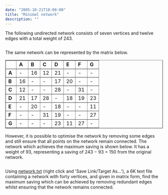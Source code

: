 ```yaml
---
date: "2005-10-21T18:00:00"
title: "Minimal network"
description: ""
---
```


<p>The following undirected network consists of seven vertices and twelve edges with a total weight of 243.</p>
<div style="text-align:center;">
<img alt="" class="dark_img" src="/images/p107_1.png"/></div>
<p>The same network can be represented by the matrix below.</p>
<table align="center" border="1" cellpadding="5" cellspacing="0"><tr><td>    </td><td><b>A</b></td><td><b>B</b></td><td><b>C</b></td><td><b>D</b></td><td><b>E</b></td><td><b>F</b></td><td><b>G</b></td>
</tr><tr><td><b>A</b></td><td>-</td><td>16</td><td>12</td><td>21</td><td>-</td><td>-</td><td>-</td>
</tr><tr><td><b>B</b></td><td>16</td><td>-</td><td>-</td><td>17</td><td>20</td><td>-</td><td>-</td>
</tr><tr><td><b>C</b></td><td>12</td><td>-</td><td>-</td><td>28</td><td>-</td><td>31</td><td>-</td>
</tr><tr><td><b>D</b></td><td>21</td><td>17</td><td>28</td><td>-</td><td>18</td><td>19</td><td>23</td>
</tr><tr><td><b>E</b></td><td>-</td><td>20</td><td>-</td><td>18</td><td>-</td><td>-</td><td>11</td>
</tr><tr><td><b>F</b></td><td>-</td><td>-</td><td>31</td><td>19</td><td>-</td><td>-</td><td>27</td>
</tr><tr><td><b>G</b></td><td>-</td><td>-</td><td>-</td><td>23</td><td>11</td><td>27</td><td>-</td>
</tr></table><p>However, it is possible to optimise the network by removing some edges and still ensure that all points on the network remain connected. The network which achieves the maximum saving is shown below. It has a weight of 93, representing a saving of 243 − 93 = 150 from the original network.</p>
<div style="text-align:center;">
<img alt="" class="dark_img" src="/images/p107_2.png"/></div>
<p>Using <a href="/texts/p107_network.txt">network.txt</a> (right click and 'Save Link/Target As...'), a 6K text file containing a network with forty vertices, and given in matrix form, find the maximum saving which can be achieved by removing redundant edges whilst ensuring that the network remains connected.</p>

